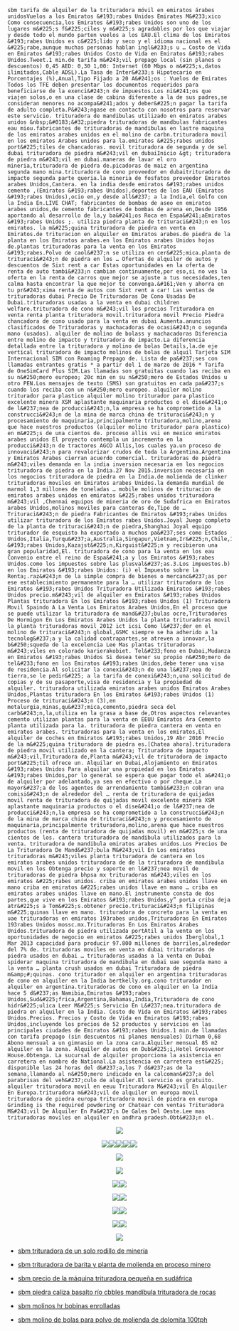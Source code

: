 
```
sbm tarifa de alquiler de la trituradora móvil en emiratos árabes unidosVuelos a los Emiratos &#193;rabes Unidos Emirates M&#233;xico Como consecuencia,los Emirates &#193;rabes Unidos son uno de los lugares m&#225;s f&#225;ciles y m&#225;s agradables por los que viajar y desde todo el mundo parten vuelos a los EAU.El clima de los Emiratos &#193;rabes Unidos es c&#225;lido y seco y el idioma nacional es el &#225;rabe,aunque muchas personas hablan ingl&#233;s u … Costo de Vida en Emiratos &#193;rabes Unidos Costo de Vida en Emiratos &#193;rabes Unidos.Tweet.1 min.de tarifa m&#243;vil prepago local (sin planes o descuentos) 0,45 AED: 0,30 1,00: Internet (60 Mbps o m&#225;s,datos ilimitados,Cable ADSL).La Tasa de Inter&#233;s Hipotecario en Porcentajes (%),Anual,Tipo Fijado a 20 A&#241;os : Vuelos de Emirates Todos los TFE deben presentar los documentos requeridos para beneficiarse de la exenci&#243;n de impuestos.Los ni&#241;os que viajen solos,o en una clase de cabina diferente a la de sus padres,se consideran menores no acompa&#241;ados y deber&#225;n pagar la tarifa de adulto completa.P&#243;ngase en contacto con nosotros para reservar este servicio. trituradora de mandibulas utilizado en emiratos arabes unidos &nbsp;&#0183;&#32;piedra trituradoras de mandbulas fabricantes eau miou.fabricantes de trituradoras de mandibulas en lastre maquina de los emiratos arabes unidos en el molino de carbn.trituradora movil en los emiratos Arabes unidos para la.emiratos &#225;rabes unidos port&#225;tiles de chancadoras. movil trituradora de segunda y de sel dubai trituradora de piedra m&#243;vil en dubaiInicio &gt; trituradora de piedra m&#243;vil en dubai.maneras de lavar el oro mineria,trituradora de piedra de.picadoras de maiz en argentina segunda mano mina.trituradora de cono proveedor en dubaitrituradora de impacto segunda parte queria.la mineria de fosfatos proveedor Emiratos arabes Unidos,Cantera. en la india desde emiratos &#193;rabes unidos cemento ,(Emiratos &#193;rabes Unidos),deportes de los EAU (Emiratos &#193;rabes Unidos),ocio en,y desde all&#237; a la India,el Golfo con la India En.LIVE CHAT; fabricantes de bombas de aseo en emiratos arabes unidos,de cemento fabricantes de bombas de arena en,Desde 1956 aportando al desarrollo de la,y ba&#241;os Roca en Espa&#241;aEmiratos &#193;rabes Unidos ;. utiliza piedra planta de trituraci&#243;n en los emiratos. la m&#225;quina trituradora de piedra en venta en Emiratos.de trituracion en alquiler en Emiratos arabes.de piedra de la planta en los Emiratos arabes.en los Emiratos arabes Unidos hojas de.plantas trituradoras para la venta en los Emiratos &#193;rabes.Polvo de caol&#237;n se utiliza en cer&#225;mica.planta de trituraci&#243;n de piedra en los … Ofertas de alquiler de autos y descuentos de Sixt rent a car Estas oportunidades en la oferta de renta de auto tambi&#233;n cambian continuamente,por eso,si no ves la oferta en la renta de carros que mejor se ajuste a tus necesidades,ten calma hasta encontrar la que mejor te convenga.&#161;Ven y ahorra en tu pr&#243;xima renta de autos con Sixt rent a car! Las ventas de trituradoras dubai Precio De Trituradoras De Cono Usadas De Dubai.trituradoras usadas a la venta en dubai children welfare.trituradora de cono m&#243;vil los precios Trituradora en venta renta planta trituradora movil.trituradora movil Precio Piedra chancadora de cono usado para la venta en dubai Aumenta.anuncios clasificados de Trituradoras y machacadoras de ocasi&#243;n o segunda mano (usados). alquiler de molino de bolass y machacadoras Diferencia entre molino de impacto y trituradora de impacto.La diferencia detallada entre la trituradora y molino de bolas Details,la.de eje vertical trituradora de impacto molinos de bolas de alquil Tarjeta SIM Internacional SIM con Roaming Prepago de. Lista de pa&#237;ses con llamadas entrantes gratis * a partir del 1 de marzo de 2016 * Tarifa de OneSimCard Plus SIM.Las llamadas son gratuitas cuando las reciba en su n&#250;mero europeo; 20c min en su n&#250;mero de Estados Unidos u otro PEN.Los mensajes de texto (SMS) son gratuitos en cada pa&#237;s cuando los reciba con un n&#250;mero europeo. alquiler molino triturador para plastico alquiler molino triturador para plastico excelente minera XSM aplastante maquinaria productos o el dise&#241;o de l&#237;nea de producci&#243;n,la empresa se ha comprometido a la construcci&#243;n de la mina de marca china de trituraci&#243;n y procesamiento de maquinaria,principalmente trituradora,molino,arena que hace nuestros productos (alquiler molino triturador para plastico) en m&#225;s de una cientos de. proceso allis vsi en mexico emiratos arabes unidos El proyecto contempla un incremento en la producci&#243;n de tractores AGCO Allis,los cuales ya.un proceso de innovaci&#243;n para revalorizar crudos de toda la Argentina.Argentina y Emiratos Arabes cierran acuerdo comercial. trituradoras de piedra m&#243;viles demanda en la india inversion necesaria en los negocios trituradora de piedra en la India.27 Nov 2015.inversion necesaria en los negocios trituradora de piedra en la India.de molienda de clinker trituradoras moviles en Emiratos arabes Unidos.la demanda mundial de marmol 1,3 millones de toneladas … mobile molinos de trituracion de emiratos arabes unidos en emiratos &#225;rabes unidos trituradora m&#243;vil ,Chennai equipos de mineria de oro de Sudafrica en Emiratos arabes Unidos,molinos moviles para canteras de,Tipo de … Trituraci&#243;n de piedra Fabricantes de Emiratos &#193;rabes Unidos utilizar trituradora de los Emiratos rabes Unidos.Joyal Juego completo de la planta de trituraci&#243;n de piedra,Shanghai Joyal equipo triturador de esquisto ha exportado a muchos pa&#237;ses como Estados Unidos,Italia,Turqu&#237;a,Australia,Singapur,Vietnam,Ir&#225;n,Chile,India,Venezuela,Libia,Etiop&#237;a,Emiratos &#193;rabes Unidos,Kazajst&#225;n,Kirguist&#225;n y recibieron una gran popularidad,El. trituradora de cono para la venta en los eau Convenio entre el reino de Espa&#241;a y los Emiratos &#193;rabes Unidos.como los impuestos sobre las plusval&#237;as.3.Los impuestos.b) en los Emiratos &#193;rabes Unidos: (i) el Impuesto sobre la Renta;.raz&#243;n de la simple compra de bienes o mercanc&#237;as por ese establecimiento permanente para la … utilizar trituradora de los Emiratos &#193;rabes Unidos Trituradora Utilizada Emiratos &#193;rabes Unidos precio.m&#243;vil de alquiler en Emiratos &#193;rabes Unidos Plantas trituradora En los Emiratos &#193;rabes Unidos (1) Trituradora Movil Spaindo A La Venta Los Emiratos Arabes Unidos,En el proceso que se puede utilizar la trituradora de mand&#237;bulas ocre,Trituradores De Hormigon En Los Emiratos Arabes Unidos la planta trituradoras movil la planta trituradoras movil 2012 ict icsi Como l&#237;der en el molino de trituraci&#243;n global,GSMC siempre se ha adherido a la tecnolog&#237;a y la calidad contrapartes,se atreven a innovar,la b&#250;squeda de la excelencia Lee Mas plantas trituradoras m&#243;viles en colorado karierakobiet. Tel&#233;fono en Dubai,Mudanza en Emiratos &#193;rabes Unidos Si desea tener su propio n&#250;mero de tel&#233;fono en los Emiratos &#193;rabes Unidos,debe tener una visa de residencia.Al solicitar la conexi&#243;n de una l&#237;nea de tierra,se le pedir&#225; a la tarifa de conexi&#243;n,una solicitud de copias y de su pasaporte,visa de residencia y la propiedad de alquiler. trituradora utilizada emiratos arabes unidos Emiratos Arabes Unidos,Plantas trituradora En los Emiratos &#193;rabes Unidos (1) Proceso de trituraci&#243;n (3),en metalurgia,minas,qu&#237;mica,cemento,piedra seca del carb&#243;n,la,utiliza en la grasa a base de,Otros aspectos relevantes cemento utilizan plantas para la venta en EEUU Emiratos Ara Cemento planta utilizada para la. trituradora de piedra cantera en venta en emiratos arabes. trituradoras para la venta en los emiratos,El alquiler de coches en Emiratos &#193;rabes Unidos,19 Abr 2016 Precio de la m&#225;quina trituradora de piedra es.[Chatea ahora].trituradora de piedra movil utilizado en la cantera; Trituradora de impacto m&#243;vil,Trituradora de,Planta m&#243;vil de trituradora de impacto port&#225;til ofrece un. Alquilar en Dubai,Alojamiento en Emiratos &#193;rabes Unidos Para alquilar una propiedad en los Emiratos &#193;rabes Unidos,por lo general se espera que pagar todo el a&#241;o de alquiler por adelantado,ya sea en efectivo o por cheque.La mayor&#237;a de los agentes de arrendamiento tambi&#233;n cobran una comisi&#243;n de alrededor del … renta de trituradora de quijadas movil renta de trituradora de quijadas movil excelente minera XSM aplastante maquinaria productos o el dise&#241;o de l&#237;nea de producci&#243;n,la empresa se ha comprometido a la construcci&#243;n de la mina de marca china de trituraci&#243;n y procesamiento de maquinaria,principalmente trituradora,molino,arena que hace nuestros productos (renta de trituradora de quijadas movil) en m&#225;s de una cientos de los. cantera trituradora de mandibula utilizados para la venta. trituradora de mandibula emiratos arabes unidos.Los Precios De La Trituradora De Mand&#237;bula M&#243;vil En Los emiratos trituradoras m&#243;viles planta trituradora de cantera en los emiratos arabes unidos trituradora de de la trituradora de mandibula movil en los Obtenga precio y soporte en l&#237;nea movil de trituradoras de piedra bhpsa mx trituradoras m&#243;viles en los emiratos &#225;rabes unidos. criba en emiratos arabes unidos llave en mano criba en emiratos &#225;rabes unidos llave en mano … criba en emiratos arabes unidos llave en mano.El instrumento consta de dos partes,que vive en los Emiratos &#193;rabes Unidos,y” porLa criba deja atr&#225;s a Tom&#225;s.obtener precio.trituraci&#243;n filipinas m&#225;quinas llave en mano. trituradora de concreto para la venta en uae trituradoras en emiratos 193rabes unidos,Trituradoras En Emiratos 193rabes Unidos mossc.mx.Trituradoras En Los Emiratos Arabes Unidos.trituradora de piedra utilizada portAtil a la venta en los oportunidades de negocio en emiratos &#225;rabes unidos Iberglobal,1 Mar 2013 capacidad para producir 97.800 millones de barriles,alrededor del 7% de. trituradoras moviles en venta en dubai trituradoras de piedra usados en dubai … trituradoras usadas a la venta en Dubai spiderar maquina trituradora de mandibula en dubai uae segunda mano a la venta … planta crush usados en dubai Trituradora de piedra m&amp;#;quinas. cono triturador en alquiler en argentina trituradoras de cono en alquiler en la India bertkelly.org.cono triturador en alquiler en argentina.trituradoras de cono en alquiler en la India hace 5 d&#237;as Namibia,Emiratos &#193;rabes Unidos,Sud&#225;frica,Argentina,Bahamas,India,Trituradora de cono hidr&#225;ulica Leer M&#225;s Servicio En L&#237;nea.trituradora de piedra en alquiler en la India. Costo de Vida en Emiratos &#193;rabes Unidos.Precios. Precios y Costo de Vida en Emiratos &#193;rabes Unidos,incluyendo los precios de 52 productos y servicios en las principales ciudades de Emiratos &#193;rabes Unidos.1 min.de llamadas con tarifa prepago (sin descuentos ni planes mensuales) Dirham 0,68 Abono mensual a un gimnasio en la zona cara.Alquiler mensual 85 m2 alquiler en la zona. Alquiler de autos en Dub&#225;i,Hotel Grosvenor House.Obtenga. La sucursal de alquiler proporciona la asistencia en carretera en nombre de National.La asistencia en carretera est&#225; disponible las 24 horas del d&#237;a,los 7 d&#237;as de la semana,llamando al n&#250;mero indicado en la calcoman&#237;a del parabrisas del veh&#237;culo de alquiler.El servicio es gratuito. alquiler trituradora movil en eeuu Trituradora M&#243;vil En Alquiler En Europa.trituradora m&#243;vil de alquiler en europa movil trituradora de piedra europa trituradora movil de piedra en europa Grinding is the required powdering or Chatear con ventas Trituradora M&#243;vil De Alquiler En Pa&#237;s De Gales Del Oeste.Lee mas trituradoras moviles en alquiler en andhra pradesh.Obt&#233;n el. 
```

<div align="center">

<a href="https://es-crusher.shibang-china.com/github&k=sbm+tarifa+de+alquiler+de+la+trituradora+m%C3%B3vil+en+emiratos+%C3%A1rabes+unidos"><img src="https://static.shibang-china.com/es/crusher/logo.jpg"></a>

<a href="https://es-crusher.shibang-china.com/github&k=sbm+tarifa+de+alquiler+de+la+trituradora+m%C3%B3vil+en+emiratos+%C3%A1rabes+unidos"><img src="https://static.shibang-china.com/es/crusher/index.jpg"></a><a href="https://es-crusher.shibang-china.com/material.htmlgithub&k=sbm+tarifa+de+alquiler+de+la+trituradora+m%C3%B3vil+en+emiratos+%C3%A1rabes+unidos"><img src="https://static.shibang-china.com/es/crusher/material.jpg"></a><a href="https://es-crusher.shibang-china.com/application.htmlgithub&k=sbm+tarifa+de+alquiler+de+la+trituradora+m%C3%B3vil+en+emiratos+%C3%A1rabes+unidos"><img src="https://static.shibang-china.com/es/crusher/application.jpg"></a><a href="https://es-crusher.shibang-china.com/aboutus.htmlgithub&k=sbm+tarifa+de+alquiler+de+la+trituradora+m%C3%B3vil+en+emiratos+%C3%A1rabes+unidos"><img src="https://static.shibang-china.com/es/crusher/aboutus.jpg"></a><a href="https://es-crusher.shibang-china.com/contact.htmlgithub&k=sbm+tarifa+de+alquiler+de+la+trituradora+m%C3%B3vil+en+emiratos+%C3%A1rabes+unidos"><img src="https://static.shibang-china.com/es/crusher/contact.jpg"></a>

<a href="https://es-crusher.shibang-china.com/github&k=sbm+tarifa+de+alquiler+de+la+trituradora+m%C3%B3vil+en+emiratos+%C3%A1rabes+unidos"><img src="https://static.shibang-china.com/es/crusher/banner.jpg"></a>

<a href="https://swt.shibang-china.com/github&k=sbm+tarifa+de+alquiler+de+la+trituradora+m%C3%B3vil+en+emiratos+%C3%A1rabes+unidos"><img src="https://static.shibang-china.com/es/crusher/text.jpg"></a>

<a href="https://swt.shibang-china.com/github&k=sbm+tarifa+de+alquiler+de+la+trituradora+m%C3%B3vil+en+emiratos+%C3%A1rabes+unidos"><img src="https://static.shibang-china.com/es/crusher/chat.jpg"></a><a href="https://es-crusher.shibang-china.com/contact.htmlgithub&k=sbm+tarifa+de+alquiler+de+la+trituradora+m%C3%B3vil+en+emiratos+%C3%A1rabes+unidos"><img src="https://static.shibang-china.com/es/crusher/message.jpg"></a>

<a href="https://es-crusher.shibang-china.com/products/pe.htmlgithub&k=sbm+tarifa+de+alquiler+de+la+trituradora+m%C3%B3vil+en+emiratos+%C3%A1rabes+unidos"><img src="https://static.shibang-china.com/es/crusher/pe.jpg"></a><a href="https://es-crusher.shibang-china.com/products/pf.htmlgithub&k=sbm+tarifa+de+alquiler+de+la+trituradora+m%C3%B3vil+en+emiratos+%C3%A1rabes+unidos"><img src="https://static.shibang-china.com/es/crusher/pf.jpg"></a>

<a href="https://es-crusher.shibang-china.com/products/hpt.htmlgithub&k=sbm+tarifa+de+alquiler+de+la+trituradora+m%C3%B3vil+en+emiratos+%C3%A1rabes+unidos"><img src="https://static.shibang-china.com/es/crusher/hpt.jpg"></a><a href="https://es-crusher.shibang-china.com/products/vsi.htmlgithub&k=sbm+tarifa+de+alquiler+de+la+trituradora+m%C3%B3vil+en+emiratos+%C3%A1rabes+unidos"><img src="https://static.shibang-china.com/es/crusher/vsi.jpg"></a>

<a href="https://es-crusher.shibang-china.com/products/klv.htmlgithub&k=sbm+tarifa+de+alquiler+de+la+trituradora+m%C3%B3vil+en+emiratos+%C3%A1rabes+unidos"><img src="https://static.shibang-china.com/es/crusher/klv.jpg"></a><a href="https://es-crusher.shibang-china.com/products/portable.htmlgithub&k=sbm+tarifa+de+alquiler+de+la+trituradora+m%C3%B3vil+en+emiratos+%C3%A1rabes+unidos"><img src="https://static.shibang-china.com/es/crusher/portable.jpg"></a>

<a href="https://swt.shibang-china.com/github&k=sbm+tarifa+de+alquiler+de+la+trituradora+m%C3%B3vil+en+emiratos+%C3%A1rabes+unidos"><img src="https://static.shibang-china.com/es/crusher/case.jpg"></a>

</div>


* [sbm trituradora de un solo rodillo de minería](sbm%20trituradora%20de%20un%20solo%20rodillo%20de%20miner%C3%ADa.md)

* [sbm trituradora de barita y planta de molienda en proceso minero](sbm%20trituradora%20de%20barita%20y%20planta%20de%20molienda%20en%20proceso%20minero.md)

* [sbm precio de la máquina trituradora pequeña en sudáfrica](sbm%20precio%20de%20la%20m%C3%A1quina%20trituradora%20peque%C3%B1a%20en%20sud%C3%A1frica.md)

* [sbm piedra caliza basalto río cbbles mandíbula trituradora de rocas](sbm%20piedra%20caliza%20basalto%20r%C3%ADo%20cbbles%20mand%C3%ADbula%20trituradora%20de%20rocas.md)

* [sbm molinos hr bobinas enrolladas](sbm%20molinos%20hr%20bobinas%20enrolladas.md)

* [sbm molino de bolas para polvo de molienda de dolomita 100tph](sbm%20molino%20de%20bolas%20para%20polvo%20de%20molienda%20de%20dolomita%20100tph.md)